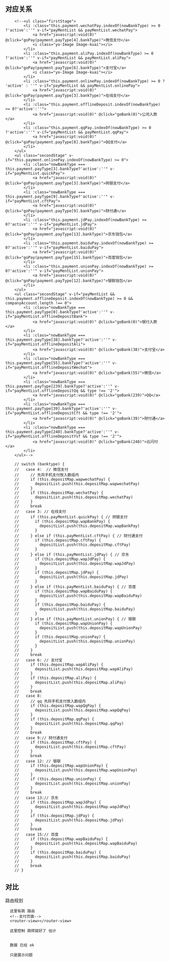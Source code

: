 ## 对应关系
        <!--<ul class="firstStage">
            <li :class="this.payment.wechatPay.indexOf(nowBankType) >= 0 ?'active':''" v-if="payMentList && payMentList.wechatPay">
                <a href="javascript:void(0)" @click="goPay(payment.payType[4].bankType)">微信支付</a>
                <i class="yo-Image Image-kuai"></i>
            </li>
            <li :class="this.payment.aliPay.indexOf(nowBankType) >= 0 ?'active':''" v-if="payMentList && payMentList.aliPay">
                <a href="javascript:void(0)" @click="goPay(payment.payType[6].bankType)">支付宝</a>
                <i class="yo-Image Image-kuai"></i>
            </li>
            <li :class="this.payment.onlinePay.indexOf(nowBankType) >= 0 ? 'active' : ''" v-if="payMentList && payMentList.onlinePay">
                <a href="javascript:void(0)" @click="goPay(payment.payType[3].bankType)">在线支付</a>
            </li>
            <li :class="this.payment.offlineDeposit.indexOf(nowBankType) >= 0?'active':''">
                <a href="javascript:void(0)" @click="goBank(0)">公司入款</a>
            </li>
            <li :class="this.payment.qqPay.indexOf(nowBankType) >= 0 ?'active':''" v-if="payMentList && payMentList.qqPay">
                <a href="javascript:void(0)" @click="goPay(payment.payType[8].bankType)">QQ支付</a>
            </li>
        </ul>
        <ul class="secondStage" v-if="this.payment.onlinePay.indexOf(nowBankType) >= 0">
            <li :class="nowBankType === this.payment.payType[3].bankType?'active':''" v-if="payMentList.quickPay">
                <a href="javascript:void(0)" @click="goPay(payment.payType[3].bankType)">网银支付</a>
            </li>
            <li :class="nowBankType === this.payment.payType[9].bankType?'active':''" v-if="payMentList.cftPay">
                <a href="javascript:void(0)" @click="goPay(payment.payType[9].bankType)">财付通</a>
            </li>
            <li :class="this.payment.jdPay.indexOf(nowBankType) >= 0?'active':''" v-if="payMentList.jdPay">
                <a href="javascript:void(0)" @click="goPay(payment.payType[13].bankType)">京东钱包</a>
            </li>
            <li :class="this.payment.baiduPay.indexOf(nowBankType) >= 0?'active':''" v-if="payMentList.baiduPay">
                <a href="javascript:void(0)" @click="goPay(payment.payType[15].bankType)">百度钱包</a>
            </li>
            <li :class="this.payment.unionPay.indexOf(nowBankType) >= 0?'active':''" v-if="payMentList.unionPay">
                <a href="javascript:void(0)" @click="goPay(payment.payType[12].bankType)">银联钱包</a>
            </li>
        </ul>
        <ul class="secondStage" v-if="payMentList && this.payment.offlineDeposit.indexOf(nowBankType) >= 0 && companyAccount.length !== 0">
            <li :class="nowBankType === this.payment.payType[0].bankType?'active':''" v-if="payMentList.offlineDepositBank">
                <a href="javascript:void(0)" @click="goBank(0)">银行入款</a>
            </li>
            <li :class="nowBankType === this.payment.payType[38].bankType?'active':''" v-if="payMentList.offlineDepositAli">
                <a href="javascript:void(0)" @click="goBank(38)">支付宝</a>
            </li>
            <li :class="nowBankType === this.payment.payType[55].bankType?'active':''" v-if="payMentList.offlineDepositWechat">
                <a href="javascript:void(0)" @click="goBank(55)">微信</a>
            </li>
            <li :class="nowBankType === this.payment.payType[239].bankType?'active':''" v-if="payMentList.offlineDepositQq && type !== '2'">
                <a href="javascript:void(0)" @click="goBank(239)">QQ</a>
            </li>
            <li :class="nowBankType === this.payment.payType[39].bankType?'active':''" v-if="payMentList.offlineDepositCft && type !== '2'">
                <a href="javascript:void(0)" @click="goBank(39)">财付通</a>
            </li>
            <li :class="nowBankType === this.payment.payType[240].bankType?'active':''" v-if="payMentList.offlineDepositYsf && type !== '2'">
                <a href="javascript:void(0)" @click="goBank(240)">云闪付</a>
            </li>
        </ul>-->

        // switch (banktype) {
        //   case 4:  // 微信支付
        //     // 先将手机支付放入数组内
        //     if (this.depositMap.wapwechatPay) {
        //       depositList.push(this.depositMap.wapwechatPay)
        //     }
        //     if (this.depositMap.wechatPay) {
        //       depositList.push(this.depositMap.wechatPay)
        //     }
        //     break
        //   case 3: // 在线支付
        //     if (this.payMentList.quickPay) { // 网银支付
        //       if (this.depositMap.wapBankPay) {
        //         depositList.push(this.depositMap.wapBankPay)
        //       }
        //     } else if (this.payMentList.cftPay) { // 财付通支付
        //       if (this.depositMap.cftPay) {
        //         depositList.push(this.depositMap.cftPay)
        //       }
        //     } else if (this.payMentList.jdPay) { // 京东
        //       if (this.depositMap.wapJdPay) {
        //         depositList.push(this.depositMap.wapJdPay)
        //       }
        //       if (this.depositMap.jdPay) {
        //         depositList.push(this.depositMap.jdPay)
        //       }
        //     } else if (this.payMentList.baiduPay) { // 百度
        //       if (this.depositMap.wapBaiduPay) {
        //         depositList.push(this.depositMap.wapBaiduPay)
        //       }
        //       if (this.depositMap.baiduPay) {
        //         depositList.push(this.depositMap.baiduPay)
        //       }
        //     } else if (this.payMentList.unionPay) { // 银联
        //       if (this.depositMap.wapUnionPay) {
        //         depositList.push(this.depositMap.wapUnionPay)
        //       }
        //       if (this.depositMap.unionPay) {
        //         depositList.push(this.depositMap.unionPay)
        //       }
        //     }
        //     break
        //   case 6: // 支付宝
        //     if (this.depositMap.wapAliPay) {
        //       depositList.push(this.depositMap.wapAliPay)
        //     }
        //     if (this.depositMap.aliPay) {
        //       depositList.push(this.depositMap.aliPay)
        //     }
        //     break
        //   case 8:
        //     // qq 先将手机支付放入数组内
        //     if (this.depositMap.wapQqPay) {
        //       depositList.push(this.depositMap.wapQqPay)
        //     }
        //     if (this.depositMap.qqPay) {
        //       depositList.push(this.depositMap.qqPay)
        //     }
        //     break
        //   case 9:// 财付通支付
        //     if (this.depositMap.cftPay) {
        //       depositList.push(this.depositMap.cftPay)
        //     }
        //     break
        //   case 12: // 银联
        //     if (this.depositMap.wapUnionPay) {
        //       depositList.push(this.depositMap.wapUnionPay)
        //     }
        //     if (this.depositMap.unionPay) {
        //       depositList.push(this.depositMap.unionPay)
        //     }
        //     break
        //   case 13:// 京东
        //     if (this.depositMap.wapJdPay) {
        //       depositList.push(this.depositMap.wapJdPay)
        //     }
        //     if (this.depositMap.jdPay) {
        //       depositList.push(this.depositMap.jdPay)
        //     }
        //     break
        //   case 15:// 百度
        //     if (this.depositMap.wapBaiduPay) {
        //       depositList.push(this.depositMap.wapBaiduPay)
        //     }
        //     if (this.depositMap.baiduPay) {
        //       depositList.push(this.depositMap.baiduPay)
        //     }
        //     break
        // }
## 对比
   路由规划
   
    

      这里有跳 路由
      <!--支付页面-->
      <router-view></router-view>
      
      这里控制 跳转就好了 估计
      
      
      数据 已经 ok
      
      只是展示问题
      
      
      
      
      
      
      
      
      
      
      
      
      
      
      
      
      
      
      
      
      
      
      
      
      
